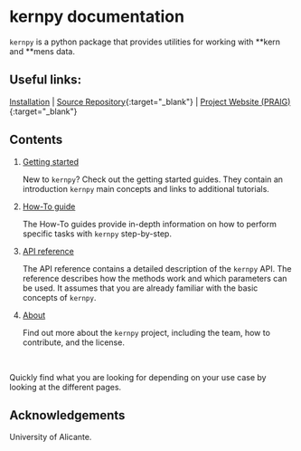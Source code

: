 # kernpy documentation

`kernpy` is a python package that provides utilities for working with **kern and **mens data. 


## Useful links: 
[Installation](get-started.md) | [Source Repository](https://github.com/OMR-PRAIG-UA-ES/kernpy){:target="_blank"} | [Project Website (PRAIG)](https://praig.ua.es/){:target="_blank"}



## Contents

1. [Getting started](get-started.md)

    New to `kernpy`? Check out the getting started guides. They contain an introduction `kernpy` main concepts and links to additional tutorials.

2. [How-To guide](how-to-guides.md)

    The How-To guides provide in-depth information on how to perform specific tasks with `kernpy` step-by-step.

3. [API reference](reference.md)

    The API reference contains a detailed description of the `kernpy` API. The reference describes how the methods work and which parameters can be used. It assumes that you are already familiar with the basic concepts of `kernpy`.

4. [About](about.md)

    Find out more about the `kernpy` project, including the team, how to contribute, and the license.

<br>

Quickly find what you are looking for depending on
your use case by looking at the different pages.

## Acknowledgements
University of Alicante. 

